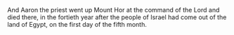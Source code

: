 And Aaron the priest went up Mount Hor at the command of the Lord and died there, in the fortieth year after the people of Israel had come out of the land of Egypt, on the first day of the fifth month.
